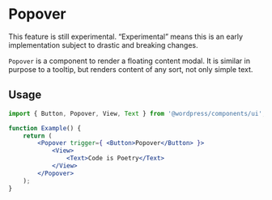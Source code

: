 # Popover

<div class="callout callout-alert">
This feature is still experimental. “Experimental” means this is an early implementation subject to drastic and breaking changes.
</div>

`Popover` is a component to render a floating content modal. It is similar in purpose to a tooltip, but renders content of any sort, not only simple text.

## Usage

```jsx
import { Button, Popover, View, Text } from '@wordpress/components/ui';

function Example() {
	return (
		<Popover trigger={ <Button>Popover</Button> }>
			<View>
				<Text>Code is Poetry</Text>
			</View>
		</Popover>
	);
}
```
